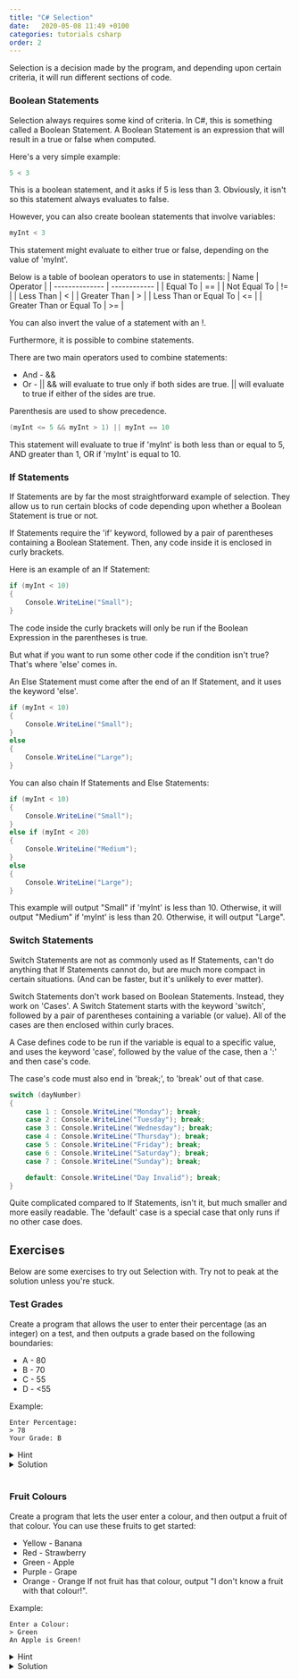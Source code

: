 ```yaml
---
title: "C# Selection"
date:   2020-05-08 11:49 +0100
categories: tutorials csharp
order: 2
---
```

Selection is a decision made by the program, and depending upon certain criteria, it will
run different sections of code.

### Boolean Statements
Selection always requires some kind of criteria. In C#, this is something called a
Boolean Statement. A Boolean Statement is an expression that will result in a true or false
when computed.

Here's a very simple example:
```c#
5 < 3
```
This is a boolean statement, and it asks if 5 is less than 3.
Obviously, it isn't so this statement always evaluates to false.

However, you can also create boolean statements that involve variables:
```c#
myInt < 3
```
This statement might evaluate to either true or false, depending on the value of
'myInt'.

Below is a table of boolean operators to use in statements:
|      Name      |   Operator   |
| -------------- | ------------ |
| Equal To | == |
| Not Equal To | != |
| Less Than | < |
| Greater Than | > |
| Less Than or Equal To | <= |
| Greater Than or Equal To | >= |

You can also invert the value of a statement with an !.

Furthermore, it is possible to combine statements.

There are two main operators used to combine statements:
* And - &&
* Or - ||
&& will evaluate to true only if both sides are true.
|| will evaluate to true if either of the sides are true.

Parenthesis are used to show precedence.

```c#
(myInt <= 5 && myInt > 1) || myInt == 10
```
This statement will evaluate to true if 'myInt' is both less than or equal to 5, AND 
greater than 1, OR if 'myInt' is equal to 10.

### If Statements
If Statements are by far the most straightforward example of selection. They allow us
to run certain blocks of code depending upon whether a Boolean Statement is true or not.

If Statements require the 'if' keyword, followed by a pair of parentheses containing a
Boolean Statement. Then, any code inside it is enclosed in curly brackets.

Here is an example of an If Statement:
```c#
if (myInt < 10)
{
    Console.WriteLine("Small");
}
```
The code inside the curly brackets will only be run if the Boolean Expression in the
parentheses is true.

But what if you want to run some other code if the condition isn't true? That's where
'else' comes in.

An Else Statement must come after the end of an If Statement, and it uses the keyword 'else'.
```c#
if (myInt < 10)
{
    Console.WriteLine("Small");
}
else
{
    Console.WriteLine("Large");
}
```

You can also chain If Statements and Else Statements:
```c#
if (myInt < 10)
{
    Console.WriteLine("Small");
}
else if (myInt < 20)
{
    Console.WriteLine("Medium");
}
else
{
    Console.WriteLine("Large");
}
```
This example will output "Small" if 'myInt' is less than 10.
Otherwise, it will output "Medium" if 'myInt' is less than 20.
Otherwise, it will output "Large".

### Switch Statements
Switch Statements are not as commonly used as If Statements,
can't do anything that If Statements cannot do, but are much more compact in certain
situations. (And can be faster, but it's unlikely to ever matter).

Switch Statements don't work based on Boolean Statements. Instead, they work on 'Cases'.
A Switch Statement starts with the keyword 'switch', followed by a pair of parentheses
containing a variable (or value). All of the cases are then enclosed within curly braces.

A Case defines code to be run if the variable is equal to a specific value, and uses the keyword
'case', followed by the value of the case, then a ':' and then case's code.

The case's code must also end in 'break;', to 'break' out of that case.

```c#
switch (dayNumber)
{
    case 1 : Console.WriteLine("Monday"); break;
    case 2 : Console.WriteLine("Tuesday"); break;
    case 3 : Console.WriteLine("Wednesday"); break;
    case 4 : Console.WriteLine("Thursday"); break;
    case 5 : Console.WriteLine("Friday"); break;
    case 6 : Console.WriteLine("Saturday"); break;
    case 7 : Console.WriteLine("Sunday"); break;

    default: Console.WriteLine("Day Invalid"); break;
}
```
Quite complicated compared to If Statements, isn't it, but much smaller and more easily readable.
The 'default' case is a special case that only runs if no other case does.

## Exercises
Below are some exercises to try out Selection with. Try not to peak at the solution unless you're stuck.

### Test Grades
Create a program that allows the user to enter their percentage (as an integer) on a test, and then outputs a grade based on the
following boundaries:
* A - 80
* B - 70
* C - 55
* D - <55

Example:
```
Enter Percentage: 
> 78
Your Grade: B
```

<details>
    <summary>Hint</summary>
You can chain if and else statements, and check if the percentage is greater than or equal to each boundary.
Start with the highest boundary in your first If Statement, then go down in order of size.
</details>

<details>
    <summary>Solution</summary>

```c#
Console.WriteLine("Enter Percentage:");
int percentage = int.Parse(Console.ReadLine());

if (percentage >= 80)
{
    Console.WriteLine("Your Grade: A");
}
else if (percentage >= 70)
{
    Console.WriteLine("Your Grade: B");
}
else if (percentage >= 55)
{
    Console.WriteLine("Your Grade: C");
}
else
{
    Console.WriteLine("Your Grade: D");
}
```
</details>
<br>

### Fruit Colours
Create a program that lets the user enter a colour, and then output a fruit of that colour.
You can use these fruits to get started:
* Yellow - Banana
* Red - Strawberry
* Green - Apple
* Purple - Grape
* Orange - Orange
If not fruit has that colour, output "I don't know a fruit with that colour!".

Example:
```
Enter a Colour:
> Green
An Apple is Green!
```

<details>
    <summary>Hint</summary>
You should use a switch statement, as all of the possibilities are discrete: you're only
checking if something is equal.
</details>

<details>
    <summary>Solution</summary>

```c#
string colour = Console.ReadLine();
switch (colour)
{
    case "Yellow": Console.WriteLine("A Banana is Yellow"); break;
    case "Red": Console.WriteLine("A Strawberry is Red"); break;
    case "Green": Console.WriteLine("An Apple is Green"); break;
    case "Purple": Console.WriteLine("A Grape is Purple"); break;
    case "Orange": Console.WriteLine("An Orange is Orange"); break;
}
```
</details>
<br>